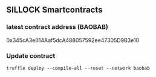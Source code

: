 ## SILLOCK Smartcontracts

### latest contract address (BAOBAB)
0x345cA3e014Aaf5dcA488057592ee47305D9B3e10

### Update contract
`truffle deploy --compile-all --reset --network baobab`